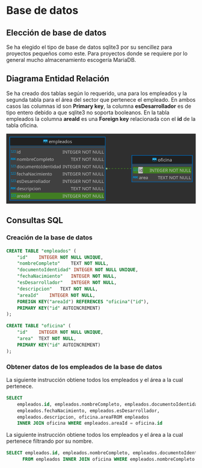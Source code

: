 # Base de datos

## Elección de base de datos

Se ha elegido el tipo de base de datos sqlite3 por su sencillez para proyectos pequeños como este. Para proyectos donde se requiere por lo general mucho almacenamiento escogería MariaDB.

## Diagrama Entidad Relación

Se ha creado dos tablas según lo requerido, una para los empleados y la segunda tabla para el área del sector que pertenece el empleado. En ambos casos las columnas id son **Primary key**, la columna **esDesarrollador** es de tipo entero debido a que sqlite3 no soporta booleanos. En la tabla empleados la columna **areaId** es una **Foreign key** relacionada con el **id** de la tabla oficina.

![Imagen del Diagrama](img/DER.png)

## Consultas SQL

### Creación de la base de datos

```SQL
CREATE TABLE "empleados" (
	"id"	INTEGER NOT NULL UNIQUE,
	"nombreCompleto"	TEXT NOT NULL,
    "documentoIdentidad" INTEGER NOT NULL UNIQUE,
	"fechaNacimiento"	INTEGER NOT NULL,
	"esDesarrollador"	INTEGER NOT NULL,
	"descripcion"	TEXT NOT NULL,
	"areaId"	INTEGER NOT NULL,
	FOREIGN KEY("areaId") REFERENCES "oficina"("id"),
	PRIMARY KEY("id" AUTOINCREMENT)
);
```

```SQL
CREATE TABLE "oficina" (
	"id"	INTEGER NOT NULL UNIQUE,
	"area"	TEXT NOT NULL,
	PRIMARY KEY("id" AUTOINCREMENT)
);
```

### Obtener datos de los empleados de la base de datos

La siguiente instrucción obtiene todos los empleados y el área a la cual pertenece.

```SQL
SELECT
    empleados.id, empleados.nombreCompleto, empleados.documentoIdentidad,
    empleados.fechaNacimiento, empleados.esDesarrollador,
    empleados.descripcion, oficina.areaFROM empleados
    INNER JOIN oficina WHERE empleados.areaId = oficina.id
```

La siguiente instrucción obtiene todos los empleados y el área a la cual pertenece filtrando por su nombre.

```SQL
SELECT empleados.id, empleados.nombreCompleto, empleados.documentoIdentidad, empleados.fechaNacimiento, empleados.esDesarrollador, empleados.descripcion, oficina.area
      FROM empleados INNER JOIN oficina WHERE empleados.nombreCompleto like '%Nombre a buscar%' AND empleados.areaId = oficina.id
```
